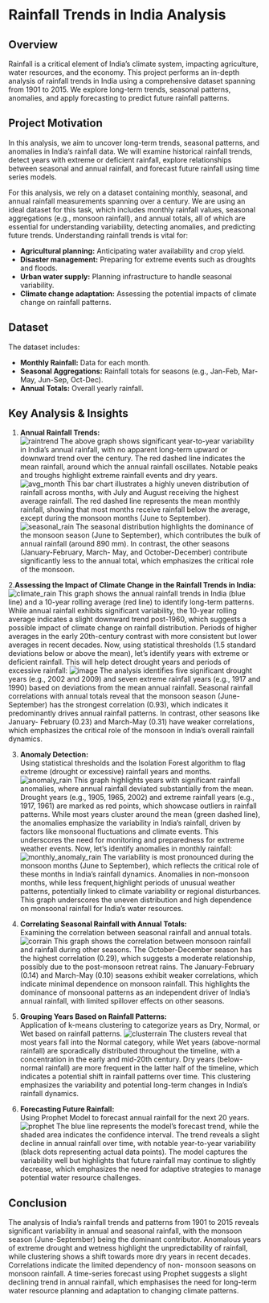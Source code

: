 # Rainfall Trends in India Analysis 

## Overview

Rainfall is a critical element of India’s climate system, impacting agriculture, water resources, and the economy. This project performs an in-depth analysis of rainfall trends in India using a comprehensive dataset spanning from 1901 to 2015. We explore long-term trends, seasonal patterns, anomalies, and apply forecasting to predict future rainfall patterns.

## Project Motivation
In this analysis, we aim to uncover long-term trends, seasonal patterns, and anomalies in India’s rainfall data. We will examine historical rainfall trends, detect years with extreme or deficient rainfall, explore relationships between seasonal and annual rainfall, and forecast future rainfall using time series models.

For this analysis, we rely on a dataset containing monthly, seasonal, and annual rainfall measurements spanning over a century. We are using an ideal dataset for this task, which includes monthly rainfall values, seasonal aggregations (e.g., monsoon rainfall), and annual totals, all of which are essential for understanding variability, detecting anomalies, and predicting future trends.
Understanding rainfall trends is vital for:
- **Agricultural planning:** Anticipating water availability and crop yield.
- **Disaster management:** Preparing for extreme events such as droughts and floods.
- **Urban water supply:** Planning infrastructure to handle seasonal variability.
- **Climate change adaptation:** Assessing the potential impacts of climate change on rainfall patterns.

## Dataset

The dataset includes:
- **Monthly Rainfall:** Data for each month.
- **Seasonal Aggregations:** Rainfall totals for seasons (e.g., Jan-Feb, Mar-May, Jun-Sep, Oct-Dec).
- **Annual Totals:** Overall yearly rainfall.

## Key Analysis & Insights

1. **Annual Rainfall Trends:**  
   ![raintrend](https://github.com/user-attachments/assets/7afcd6d2-a27f-4140-ae6a-5f8c652d2d3a)
    The above graph shows significant year-to-year variability in India’s annual rainfall, with no apparent long-term upward or downward trend over the century. The red dashed line indicates the mean rainfall, around      which the annual rainfall oscillates. Notable peaks and troughs highlight extreme rainfall events and dry years.![avg_month](https://github.com/user-attachments/assets/5b00b4ec-493b-4f27-80d0-9fead26399df)
    This bar chart illustrates a highly uneven distribution of rainfall across months, with July and August receiving the highest average rainfall. The red dashed line represents the mean monthly rainfall, showing         that most months receive rainfall below the average, except during the monsoon months (June to September).![seasonal_rain](https://github.com/user-attachments/assets/49542d79-dc78-460a-b4cc-ee94ca3b3ffe)
    The seasonal distribution highlights the dominance of the monsoon season (June to September), which contributes the bulk of annual rainfall (around 890 mm). In contrast, the other seasons (January-February, March-     May, and October-December) contribute significantly less to the annual total, which emphasizes the critical role of the monsoon.

2.**Assessing the Impact of Climate Change in the Rainfall Trends in India:**
   ![climate_rain](https://github.com/user-attachments/assets/55738463-58eb-4576-828c-5c36a1d28ebb)
   This graph shows the annual rainfall trends in India (blue line) and a 10-year rolling average (red line) to identify long-term patterns. While annual rainfall exhibits significant variability, the 10-year rolling     average indicates a slight downward trend post-1960, which suggests a possible impact of climate change on rainfall distribution. Periods of higher averages in the early 20th-century contrast with more consistent     but lower averages in recent decades.
   Now, using statistical thresholds (1.5 standard deviations below or above the mean), let’s identify years with extreme or deficient rainfall. This will help detect drought years and periods of excessive rainfall:
   ![image](https://github.com/user-attachments/assets/97298389-6e80-4c43-8052-b10ca405d783)
   The analysis identifies five significant drought years (e.g., 2002 and 2009) and seven extreme rainfall years (e.g., 1917 and 1990) based on deviations from the mean annual rainfall. Seasonal rainfall correlations     with annual totals reveal that the monsoon season (June-September) has the strongest correlation (0.93), which indicates it predominantly drives annual rainfall patterns. In contrast, other seasons like January-       February (0.23) and March-May (0.31) have weaker correlations, which emphasizes the critical role of the monsoon in India’s overall rainfall dynamics.

3. **Anomaly Detection:**  
    Using statistical thresholds and the Isolation Forest algorithm to flag extreme (drought or excessive) rainfall years and months.
   ![anomaly_rain](https://github.com/user-attachments/assets/231d34b6-d5cf-49ad-b5ba-c56aa6ff5416)
   This graph highlights years with significant rainfall anomalies, where annual rainfall deviated substantially from the mean. Drought years (e.g., 1905, 1965, 2002) and extreme rainfall years (e.g., 1917, 1961) are     marked as red points, which showcase outliers in rainfall patterns. While most years cluster around the mean (green dashed line), the anomalies emphasize the variability in India’s rainfall, driven by factors like     monsoonal fluctuations and climate events. This underscores the need for monitoring and preparedness for extreme weather events.
   Now, let’s identify anomalies in monthly rainfall:
   ![monthly_anomaly_rain](https://github.com/user-attachments/assets/e28993ba-274b-4584-9216-8d1d4bd770ff)
   The variability is most pronounced during the monsoon months (June to September), which reflects the critical role of these months in India’s rainfall dynamics. Anomalies in non-monsoon months, while less              frequent,highlight periods of unusual weather patterns, potentially linked to climate variability or regional disturbances. This graph underscores the uneven distribution and high dependence on monsoonal rainfall      for India’s water resources.

5. **Correlating Seasonal Rainfall with Annual Totals:**  
   Examining the correlation between seasonal rainfall and annual totals.
   ![corrain](https://github.com/user-attachments/assets/700dd472-9074-4960-9e06-e1fde4de565b)
   This graph shows the correlation between monsoon rainfall and rainfall during other seasons. The October-December season has the highest correlation (0.29), which suggests a moderate relationship, possibly due to      the post-monsoon retreat rains. The January-February (0.14) and March-May (0.10) seasons exhibit weaker correlations, which indicate minimal dependence on monsoon rainfall. This highlights the dominance of             monsoonal patterns as an independent driver of India’s annual rainfall, with limited spillover effects on other seasons.
  
7. **Grouping Years Based on Rainfall Patterns:**  
     Application of k-means clustering to categorize years as Dry, Normal, or Wet based on rainfall patterns.
    ![clusterrain](https://github.com/user-attachments/assets/dc1f43d0-3f3f-4292-9f1d-bfa2f1618225)
   The clusters reveal that most years fall into the Normal category, while Wet years (above-normal rainfall) are sporadically distributed throughout the timeline, with a concentration in the early and mid-20th           century. Dry years (below-normal rainfall) are more frequent in the latter half of the timeline, which indicates a potential shift in rainfall patterns over time. This clustering emphasizes the variability and         potential long-term changes in India’s rainfall dynamics.

9. **Forecasting Future Rainfall:**  
   Using Prophet Model to forecast annual rainfall for the next 20 years.
   ![prophet](https://github.com/user-attachments/assets/977337e5-b4e0-4972-89ce-d4ae2fb823cb)
   The blue line represents the model’s forecast trend, while the shaded area indicates the confidence interval. The trend reveals a slight decline in annual rainfall over time, with notable year-to-year variability      (black dots representing actual data points). The model captures the variability well but highlights that future rainfall may continue to slightly decrease, which emphasizes the need for adaptive strategies to         manage potential water resource challenges.
## Conclusion
  The analysis of India’s rainfall trends and patterns from 1901 to 2015 reveals significant variability in annual and seasonal rainfall, with the monsoon season (June-September) being the dominant contributor.          Anomalous years of extreme drought and wetness highlight the unpredictability of rainfall, while clustering shows a shift towards more dry years in recent decades. Correlations indicate the limited dependency of       non- monsoon seasons on monsoon rainfall. A time-series forecast using Prophet suggests a slight declining trend in annual rainfall, which emphasises the need for long-term water resource planning and adaptation to    changing climate patterns.
   


